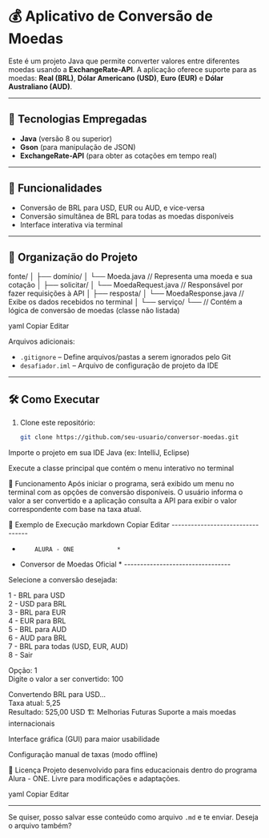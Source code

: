 # 💰 Aplicativo de Conversão de Moedas

Este é um projeto Java que permite converter valores entre diferentes moedas usando a **ExchangeRate-API**. A aplicação oferece suporte para as moedas: **Real (BRL)**, **Dólar Americano (USD)**, **Euro (EUR)** e **Dólar Australiano (AUD)**.

---

## 🚀 Tecnologias Empregadas

- **Java** (versão 8 ou superior)  
- **Gson** (para manipulação de JSON)  
- **ExchangeRate-API** (para obter as cotações em tempo real)

---

## 📌 Funcionalidades

- Conversão de BRL para USD, EUR ou AUD, e vice-versa  
- Conversão simultânea de BRL para todas as moedas disponíveis  
- Interface interativa via terminal

---

## 📂 Organização do Projeto

fonte/
│
├── domínio/
│ └── Moeda.java // Representa uma moeda e sua cotação
│
├── solicitar/
│ └── MoedaRequest.java // Responsável por fazer requisições à API
│
├── resposta/
│ └── MoedaResponse.java // Exibe os dados recebidos no terminal
│
└── serviço/
└── // Contém a lógica de conversão de moedas (classe não listada)

yaml
Copiar
Editar

Arquivos adicionais:

- `.gitignore` – Define arquivos/pastas a serem ignorados pelo Git  
- `desafiador.iml` – Arquivo de configuração de projeto da IDE

---

## 🛠 Como Executar

1. Clone este repositório:
   ```bash
   git clone https://github.com/seu-usuario/conversor-moedas.git
Importe o projeto em sua IDE Java (ex: IntelliJ, Eclipse)

Execute a classe principal que contém o menu interativo no terminal

🔄 Funcionamento
Após iniciar o programa, será exibido um menu no terminal com as opções de conversão disponíveis. O usuário informa o valor a ser convertido e a aplicação consulta a API para exibir o valor correspondente com base na taxa atual.

📌 Exemplo de Execução
markdown
Copiar
Editar
*---------------------------------*
*         ALURA - ONE            *
*   Conversor de Moedas Oficial  *
*---------------------------------*

Selecione a conversão desejada:

1 - BRL para USD  
2 - USD para BRL  
3 - BRL para EUR  
4 - EUR para BRL  
5 - BRL para AUD  
6 - AUD para BRL  
7 - BRL para todas (USD, EUR, AUD)  
8 - Sair  

Opção: 1  
Digite o valor a ser convertido: 100  

Convertendo BRL para USD...  
Taxa atual: 5,25  
Resultado: 525,00 USD
🏗 Melhorias Futuras
Suporte a mais moedas internacionais

Interface gráfica (GUI) para maior usabilidade

Configuração manual de taxas (modo offline)

📎 Licença
Projeto desenvolvido para fins educacionais dentro do programa Alura - ONE. Livre para modificações e adaptações.

yaml
Copiar
Editar

---

Se quiser, posso salvar esse conteúdo como arquivo `.md` e te enviar. Deseja o arquivo também?






